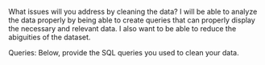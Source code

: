 What issues will you address by cleaning the data?
I will be able to analyze the data properly by being able to create queries that can properly display the necessary and relevant data. I also want to be able to reduce the abiguities of the dataset. 




Queries:
Below, provide the SQL queries you used to clean your data.
